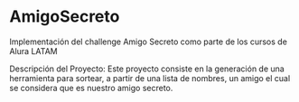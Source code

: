 # AmigoSecreto
Implementación del challenge Amigo Secreto como parte de los cursos de Alura LATAM

Descripción del Proyecto:
Este proyecto consiste en la generación de una herramienta para sortear, a partir de una lista de nombres, un amigo el cual se considera que es nuestro amigo secreto.
